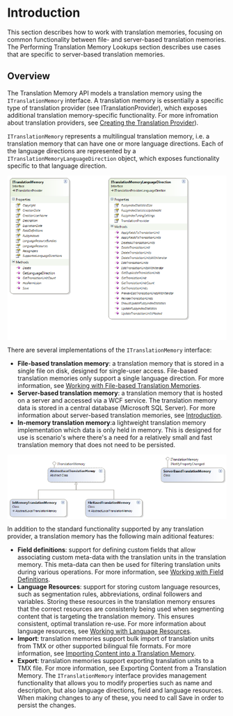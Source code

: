 Introduction
=====
This section describes how to work with translation memories, focusing on common functionality between file- and server-based translation memories. The Performing Translation Memory Lookups section describes use cases that are specific to server-based translation memories.

Overview
-----
The Translation Memory API models a translation memory using the `ITranslationMemory` interface. A translation memory is essentially a specific type of translation provider (see ITranslationProvider), which exposes additional translation memory-specific functionality. For more infromation about translation providers, see [Creating the Translation Provider](translationmemory/creating_the_translation_provider.md)).

`ITranslationMemory` represents a multilingual translation memory, i.e. a translation memory that can have one or more language directions. Each of the language directions are represented by a `ITranslationMemoryLanguageDirection` object, which exposes functionality specific to that language direction.

<img style="display:block; " src="images/TranslationMemory.png"/>

There are several implementations of the `ITranslationMemory` interface:

* **File-based translation memory**: a translation memory that is stored in a single file on disk, designed for single-user access. File-based translation memories only support a single language direction. For more information, see [Working with File-based Translation Memories](translationmemory/working_with_file_based_translation_memories.md).
* **Server-based translation memory**: a translation memory that is hosted on a server and accessed via a WCF service. The translation memory data is stored in a central database (Microsoft SQL Server). For more information about server-based translation memories, see [Introduction](translationmemory/working_with_tm_server.md).
* **In-memory translation memory**:a lightweight translation memory implementation which data is only held in memory. This is designed for use is scenario's where there's a need for a relatively small and fast translation memory that does not need to be persisted.
  
<img style="display:block; " src="images/TranslationMemories.png"/>

In addition to the standard functionality supported by any translation provider, a translation memory has the following main aditional features:

* **Field definitions**: support for defining custom fields that allow associating custom meta-data with the translation units in the translation memory. This meta-data can then be used for filtering translation units during various operations. For more information, see [Working with Field Definitions](translationmemory/working_with_field_definitions.md).
* **Language Resources**: support for storing custom language resources, such as segmentation rules, abbreviations, ordinal followers and variables. Storing these resources in the translation memory ensures that the correct resources are consistenly being used when segmenting content that is targeting the translation memory. This ensures consistent, optimal translation re-use. For more information about language resources, see [Working with Language Resources](translationmemory/working_with_language_resources.md).
* **Import**: translation memories support bulk import of translation units from TMX or other supported bilingual file formats. For more information, see [Importing Content into a Translation Memory](translationmemory/importing_content_into_a_translation_memory.md).
* **Export**: translation memories support exporting translation units to a TMX file. For more information, see Exporting Content from a Translation Memory.
The `ITranslationMemory` interface provides management functionality that allows you to modify properties such as name and description, but also language directions, field and language resources. When making changes to any of these, you need to call Save in order to persist the changes.
